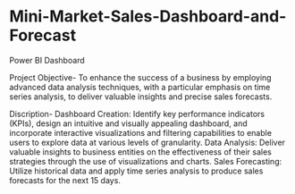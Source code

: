 # Mini-Market-Sales-Dashboard-and-Forecast

Power BI Dashboard

Project Objective- To enhance the success of a business by employing advanced data analysis techniques, with a particular emphasis on time series analysis, to deliver valuable insights and precise sales forecasts.

Discription- 
Dashboard Creation: Identify key performance indicators (KPIs), design an intuitive and visually appealing dashboard, and incorporate interactive visualizations and filtering capabilities to enable users to explore data at various levels of granularity.
Data Analysis: Deliver valuable insights to business entities on the effectiveness of their sales strategies through the use of visualizations and charts.
Sales Forecasting: Utilize historical data and apply time series analysis to produce sales forecasts for the next 15 days.
